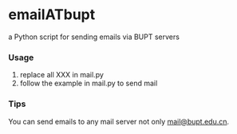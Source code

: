 # emailATbupt
a Python script for sending emails via BUPT servers

### Usage
1. replace all XXX in mail.py
2. follow the example in mail.py to send mail

### Tips
You can send emails to any mail server not only mail@bupt.edu.cn.
